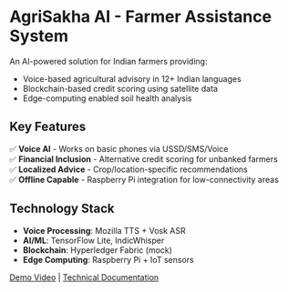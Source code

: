 # AgriSakha AI - Farmer Assistance System

An AI-powered solution for Indian farmers providing:
- Voice-based agricultural advisory in 12+ Indian languages
- Blockchain-based credit scoring using satellite data
- Edge-computing enabled soil health analysis

## Key Features
✅ **Voice AI** - Works on basic phones via USSD/SMS/Voice  
✅ **Financial Inclusion** - Alternative credit scoring for unbanked farmers  
✅ **Localized Advice** - Crop/location-specific recommendations  
✅ **Offline Capable** - Raspberry Pi integration for low-connectivity areas  

## Technology Stack
- **Voice Processing**: Mozilla TTS + Vosk ASR
- **AI/ML**: TensorFlow Lite, IndicWhisper
- **Blockchain**: Hyperledger Fabric (mock)
- **Edge Computing**: Raspberry Pi + IoT sensors

[Demo Video](https://example.com/demo) | [Technical Documentation](docs/ARCHITECTURE.md)
